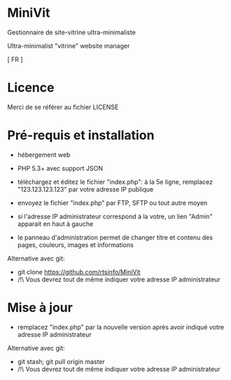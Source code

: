 MiniVit
=======

Gestionnaire de site-vitrine ultra-minimaliste

Ultra-minimalist "vitrine" website manager

[ FR ]

Licence
===================

Merci de se référer au fichier LICENSE

Pré-requis et installation
===================

- hébergement web
- PHP 5.3+ avec support JSON

- téléchargez et éditez le fichier "index.php": à la 5e ligne, remplacez "123.123.123.123" par votre adresse IP publique
- envoyez le fichier "index.php" par FTP, SFTP ou tout autre moyen
- si l'adresse IP administrateur correspond à la votre, un lien "Admin" apparait en haut à gauche
- le panneau d'administration permet de changer titre et contenu des pages, couleurs, images et informations

Alternative avec git:
- git clone https://github.com/rtsinfo/MiniVit
- /!\ Vous devrez tout de même indiquer votre adresse IP administrateur


Mise à jour
===================

- remplacez "index.php" par la nouvelle version après avoir indiqué votre adresse IP administrateur

Alternative avec git:
- git stash; git pull origin master
- /!\ Vous devrez tout de même indiquer votre adresse IP administrateur
